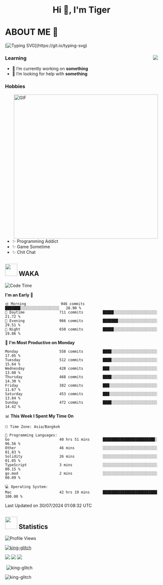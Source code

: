 <h1 align="center">Hi 👋, I'm Tiger</h1>




# ABOUT ME 💬

[![Typing SVG](https://readme-typing-svg.herokuapp.com?color=22F771&vCenter=true&lines=A+perssionate+developer+from+nowhere.)](https://git.io/typing-svg)

<div>
 <img align="right" src="https://spotify-github-profile.vercel.app/api/view?uid=12129734423&cover_image=false&theme=default&bar_color=22d016&bar_color_cover=true" />
 <h3>Learning</h3>
 
 <ul>
  <li>🔭 I’m currently working on <b>something</b></li>
  <li>🤝 I’m looking for help with <b>something</b></li>
 </ul>
 
</div>
<div>
 <h3>Hobbies</h3>
 <img align="right" height="475px"  alt="GIF" src="https://i.pinimg.com/originals/1f/b7/db/1fb7dbee557e5ed509f7517da8a84d58.gif" />
 <ul>
  <li>✨ Programming Addict</li>
  <li>✨ Game Sometime</li>
  <li>✨ Chit Chat</li>
 </ul>
 
</div>



## <img height="40" src="https://raw.githubusercontent.com/innng/innng/master/assets/kyubey.gif"/> WAKA

<!--START_SECTION:waka-->
![Code Time](http://img.shields.io/badge/Code%20Time-2%2C067%20hrs%2033%20mins-blue)

**I'm an Early 🐤** 

```text
🌞 Morning                946 commits         ███████░░░░░░░░░░░░░░░░░░   28.90 % 
🌆 Daytime                711 commits         █████░░░░░░░░░░░░░░░░░░░░   21.72 % 
🌃 Evening                966 commits         ███████░░░░░░░░░░░░░░░░░░   29.51 % 
🌙 Night                  650 commits         █████░░░░░░░░░░░░░░░░░░░░   19.86 % 
```
📅 **I'm Most Productive on Monday** 

```text
Monday                   558 commits         ████░░░░░░░░░░░░░░░░░░░░░   17.05 % 
Tuesday                  512 commits         ████░░░░░░░░░░░░░░░░░░░░░   15.64 % 
Wednesday                428 commits         ███░░░░░░░░░░░░░░░░░░░░░░   13.08 % 
Thursday                 468 commits         ████░░░░░░░░░░░░░░░░░░░░░   14.30 % 
Friday                   382 commits         ███░░░░░░░░░░░░░░░░░░░░░░   11.67 % 
Saturday                 453 commits         ███░░░░░░░░░░░░░░░░░░░░░░   13.84 % 
Sunday                   472 commits         ████░░░░░░░░░░░░░░░░░░░░░   14.42 % 
```


📊 **This Week I Spent My Time On** 

```text
🕑︎ Time Zone: Asia/Bangkok

💬 Programming Languages: 
Go                       40 hrs 51 mins      ████████████████████████░   96.56 % 
Other                    46 mins             ░░░░░░░░░░░░░░░░░░░░░░░░░   01.83 % 
Solidity                 26 mins             ░░░░░░░░░░░░░░░░░░░░░░░░░   01.05 % 
TypeScript               3 mins              ░░░░░░░░░░░░░░░░░░░░░░░░░   00.15 % 
go.mod                   2 mins              ░░░░░░░░░░░░░░░░░░░░░░░░░   00.09 % 

💻 Operating System: 
Mac                      42 hrs 19 mins      █████████████████████████   100.00 % 
```


 Last Updated on 30/07/2024 01:08:32 UTC
<!--END_SECTION:waka-->
## <img height="40" src="https://raw.githubusercontent.com/innng/innng/master/assets/kyubey.gif"/> Statistics
![Profile Views](https://komarev.com/ghpvc/?username=king-glitch)  

<p align="left"> 
 <a href="https://github.com/ryo-ma/github-profile-trophy">
  <img src="https://github-profile-trophy.vercel.app/?username=king-glitch&theme=dracula" alt="king-glitch" />
 </a> </p>

![](https://github-profile-summary-cards.vercel.app/api/cards/profile-details?username=king-glitch&theme=dracula)
![](https://github-profile-summary-cards.vercel.app/api/cards/stats?username=king-glitch&theme=dracula) 
![](https://github-profile-summary-cards.vercel.app/api/cards/productive-time?username=king-glitch&theme=dracula)


<p>&nbsp;<img align="center" src="https://github-readme-stats.vercel.app/api?username=king-glitch&theme=dracula" alt="king-glitch" /></p>

<p><img align="center" src="https://github-readme-streak-stats.herokuapp.com/?user=king-glitch&theme=dracula" alt="king-glitch" /></p>
